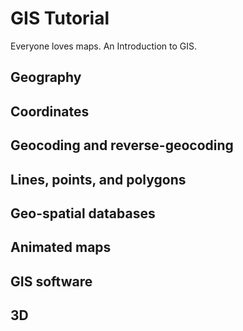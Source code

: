 # GIS Tutorial
Everyone loves maps.  An Introduction to GIS.


## Geography


## Coordinates



## Geocoding and reverse-geocoding


## Lines, points, and polygons


## Geo-spatial databases



## Animated maps



## GIS software



## 3D


